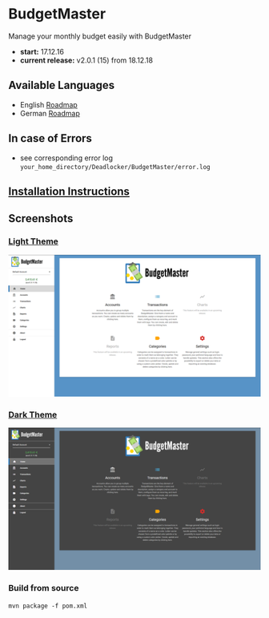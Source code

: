 # BudgetMaster
Manage your monthly budget easily with BudgetMaster

- __start:__ 17.12.16
- __current release:__ v2.0.1 (15) from 18.12.18

## Available Languages
- English [Roadmap](https://deadlocker.thecodelabs.de/roadmap/php/index.php?id=1)
- German [Roadmap](https://deadlocker.thecodelabs.de/roadmap/php/index.php?id=2)

## In case of Errors
- see corresponding error log `your_home_directory/Deadlocker/BudgetMaster/error.log`

## [Installation Instructions](https://github.com/deadlocker8/BudgetMaster/wiki/Installation)

## Screenshots

### [Light Theme](https://github.com/deadlocker8/BudgetMaster/wiki/Screenshots-Light-Theme)

![light_theme_home](/build/screenshots/light/home.png)

### [Dark Theme](https://github.com/deadlocker8/BudgetMaster/wiki/Screenshots-Dark-Theme)

![dark_theme_home](/build/screenshots/dark/home.png)

### Build from source

`mvn package -f pom.xml`

